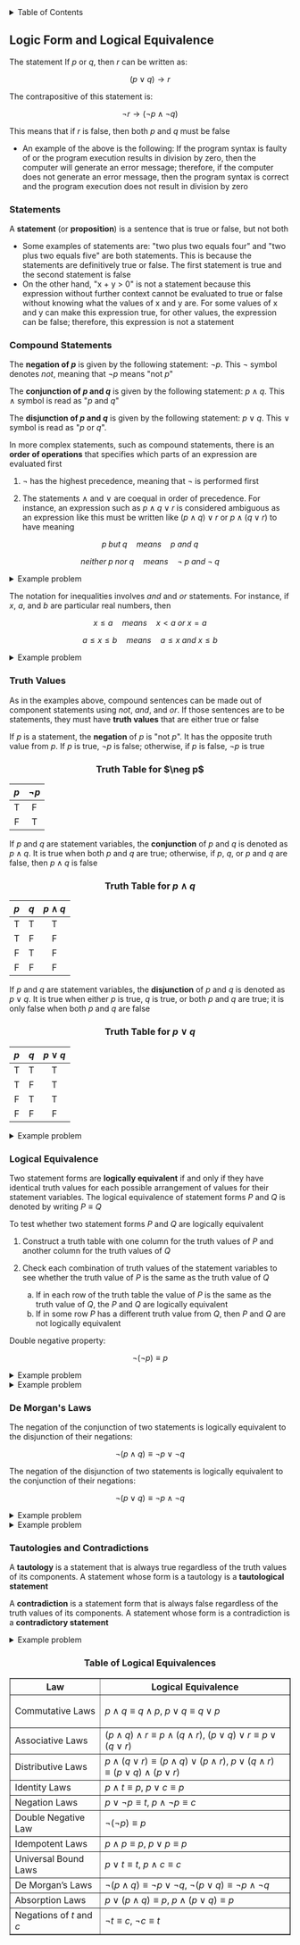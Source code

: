 <details>
<summary>Table of Contents</summary>
<ol>
  <li>
    <a href='#logic-form-and-logical-equivalence'>Logic Form and Logical Equivalence</a>
  </li>
</ol>
</details>

## Logic Form and Logical Equivalence

The statement If $p$ or $q$, then $r$ can be written as:

$$
(p \vee q) \rightarrow r
$$

The contrapositive of this statement is:

$$
\neg r \rightarrow (\neg p \land \neg q)
$$

This means that if $r$ is false, then both $p$ and $q$ must be false

<ul>
  <li>An example of the above is the following: If the program syntax is faulty of or the program execution results in division by zero, then the computer will generate an error message; therefore, if the computer does not generate an error message, then the program syntax is correct and the program execution does not result in division by zero</li>
</ul>  

### Statements
A <strong>statement</strong> (or <strong>proposition</strong>) is a sentence that is true or false, but not both

<ul>
  <li>Some examples of statements are: "two plus two equals four" and "two plus two equals five" are both statements. This is because the statements are definitively true or false. The first statement is true and the second statement is false</li>
  <li>On the other hand, "x + y > 0" is not a statement because this expression without further context cannot be evaluated to true or false without knowing what the values of x and y are. For some values of x and y can make this expression true, for other values, the expression can be false; therefore, this expression is not a statement</li>
</ul>  

### Compound Statements
The <strong>negation of 
$p$</strong> is given by the following statement: $\neg p$. This $\neg$ symbol denotes $not$, meaning that $\neg p$ means "not $p$"

The <strong>
conjunction of $p$ and $q$</strong> is given by the following statement: $p \land q$. This $\land$ symbol is read as "$p$ and $q$"

The <strong>disjunction of 
$p$ and $q$</strong> is given by the following statement: $p \vee q$. This $\vee$ symbol is read as "$p$ or $q$".

In more complex statements, such as compound statements, there is an <strong>order of operations</strong> that specifies which parts of an expression are evaluated first

<ol>
  <li>

$\neg$ has the highest precedence, meaning that $\neg$ is performed first</li>

  <li>
  
The statements $\land$ and $\vee$ are coequal in order of precedence. For instance, an expression such as $p \land q \vee r$ is considered ambiguous as an expression like this must be written like $(p \land q) \vee r$ or $p \land (q \vee r)$ to have meaning</li>
</ol>

$$
p \; but \; q \quad means \quad p \; and \; q
$$

$$
neither \; p \; nor \; q \quad means \quad \neg \; p \; and \;\neg \; q
$$

<details>
    <summary>Example problem</summary>
Write each of the following sentences symbolically, letting h = "It is hot" and s = "It is sunny".<br />
a) It is not hot but it is sunny<br />
b) It is neither hot nor sunny
<ul>  
  <details>
    <summary>Solution</summary>

a) $\neg h \land s$<br />
b) $\neg h \land \neg s$

</details>
</ul>  
</details>  

The notation for inequalities involves $and$ and $or$ statements. For instance, if $x$, $a$, and $b$ are particular real numbers, then

$$
x \leq a \quad means \quad x < a \; or \; x = a
$$

$$
a \leq x \leq b \quad means \quad a \leq x \; and \; x \leq b
$$

<details>
    <summary>Example problem</summary>

Suppose $x$ is a particular real number. Let $p$, $q$, and $r$ symbolize "0 < $x$", "$x$ < 3", and "$x$ = 3", respectively. Write the following inequalities symbolically:<br />
a) $x \leq $ 3<br />
b) 0 < $x$ < 3<br />
c)0 < $x \leq$ 3
<ul>  
  <details>
    <summary>Solution</summary>

a) $q \vee r$<br />
b) $p \land q$<br />
c) $p \land (q \vee r)$

</details>
</ul>  
</details>  

### Truth Values
As in the examples above, compound sentences can be made out of component statements using $not$, $and$, and $or$. If those sentences are to be statements, they must have <strong>truth values</strong> that are either true or false

If $p$ is a statement, the <strong>negation</strong> of $p$ is "not $p$". It has the opposite truth value from $p$. If $p$ is true, $\neg p$ is false; otherwise, if $p$ is false, $\neg p$ is true

<h3 align="center">Truth Table for $\neg p$</h3>

<div align="center">

| $p$  | $\neg p$ |
|:----:|:--------:|
|  T   |    F     |
|  F   |    T     |

</div>

If $p$ and $q$ are statement variables, the <strong>conjunction</strong> of $p$ and $q$ is denoted as $p \land q$. It is true when both $p$ and $q$ are true; otherwise, if $p$, $q$, or $p$ and $q$ are false, then $p \land q$ is false

<h3 align="center">

Truth Table for $p \land q$</h3>
<div align="center">

| $p$  | $q$  | $p \land q$ |
|:----:|:----:|:-----------:|
|  T   |  T   |      T      |
|  T   |  F   |      F      |
|  F   |  T   |      F      |
|  F   |  F   |      F      |
</div>

If $p$ and $q$ are statement variables, the <strong>disjunction</strong> of $p$ and $q$ is denoted as $p \vee q$. It is true when either $p$ is true, $q$ is true, or both $p$ and $q$ are true; it is only false when both $p$ and $q$ are false

<h3 align="center">

Truth Table for $p \lor q$</h3>
<div align="center">

| $p$  | $q$  | $p \lor q$ |
|:----:|:----:|:----------:|
|  T   |  T   |      T     |
|  T   |  F   |      T     |
|  F   |  T   |      T     |
|  F   |  F   |      F     |
</div>

<details>
    <summary>Example problem</summary>

Construct a truth table for the statement form $(p \land q) \vee \neg r$
<ul>  
  <details>
    <summary>Solution</summary>

<h3 align="center">

Truth Table for $(p \land q) \vee \neg r$</h3>
<div align="center">

| $p$  | $q$  | $r$  | $p \land q$ | $\neg r$ | $(p \land q) \vee \neg r$ |
|:----:|:----:|:----:|:-----------:|:--------:|:-------------------------:|
|  T   |  T   |  T   |      T      |     F    |             T             |
|  T   |  T   |  F   |      T      |     T    |             T             |
|  T   |  F   |  T   |      F      |     F    |             F             |
|  T   |  F   |  F   |      F      |     T    |             T             |
|  F   |  T   |  T   |      F      |     F    |             F             |
|  F   |  T   |  F   |      F      |     T    |             T             |
|  F   |  F   |  T   |      F      |     F    |             F             |
|  F   |  F   |  F   |      F      |     T    |             T             |
</details>
</ul>  
</details>  

### Logical Equivalence
Two statement forms are <strong>logically equivalent</strong> if and only if they have identical truth values for each possible arrangement of values for their statement variables. The logical equivalence of statement forms $P$ and $Q$ is denoted by writing $P \equiv Q$

To test whether two statement forms $P$ and $Q$ are logically equivalent
<ol>
  <li>

Construct a truth table with one column for the truth values of $P$ and another column for the truth values of $Q$</li>
  <li>

Check each combination of truth values of the statement variables to see whether the truth value of $P$ is the same as the truth value of $Q$
    <ol type="a">
      <li>If in each row of the truth table the value of $P$ is the same as the truth value of $Q$, the $P$ and $Q$ are logically equivalent</li>
      <li>If in some row $P$ has a different truth value from $Q$, then $P$ and $Q$ are not logically equivalent</li>
    </ol>
  </li>
</ol>      

Double negative property:

$$
\neg(\neg p) \equiv p
$$

<details>
    <summary>Example problem</summary>

Construct a truth table to show that the negation of the negation of a statement is logically equivalent to the statement 
<ul>  
  <details>
    <summary>Solution</summary>

<h3 align="center">

Truth Table for $\neg(\neg p)$</h3>
<div align="center">

| $p$ | $\neg p$  | $\neg(\neg p)$ |
|:---:|:----:|:----:|
|  T  |  F   |  T   |
|  F  |  T   |  F   |
</details>
</ul>  
</details>  

<details>
    <summary>Example problem</summary>

Show that the statement forms $\neg(p \land q)$ and $\neg p \land \neg q$ are not logically equivalent
<ul>  
  <details>
    <summary>Solution</summary>

<h3 align="center">

Truth Tables for $\neg(p \land q)$ and $\neg p \land \neg q$</h3>
<div align="center">

| $p$ | $q$ | $\neg p$ | $\neg q$ | $p \land q$ | $\neg(p \land q)$ | $\neg p \land \neg q$ |
|:---:|:---:|:----:|:------------:|:-----------:|:-----------------:|:---------------------:|
|  T  |  T  |  F   |       F      |      T      |         F         |           F           |
|  T  |  F  |  F   |       T      |      F      |         T         |           F           |
|  F  |  T  |  T   |       F      |      F      |         T         |           F           |
|  F  |  F  |  T   |       T      |      F      |         T         |           T           |
</details>
</ul>  
</details>  

### De Morgan's Laws
The negation of the conjunction of two statements is logically equivalent to the disjunction of their negations:

$$
\neg(p \land q) \equiv \neg p \vee \neg q
$$

The negation of the disjunction of two statements is logically equivalent to the conjunction of their negations:

$$
\neg(p \vee q) \equiv \neg p \land \neg q
$$

<details>
    <summary>Example problem</summary>

Write negations for each of the following statements:<br />
<ol type="a">
  <li>John is 6 feet tall and he weights at least 200 pounds.</li>
  <li>The bus was late or Tom's watch was slow.</li>
</ol>  
<ul>  
  <details>
    <summary>Solution</summary>

<ol type="a">
  <li>John is not 6 feet tall or he does not weigh at least 200 pounds.</li>
  <li>The bus was not late and Tom's watch was not slow.</li>
</ol>  
</details>
</ul>  
</details>  

<details>
    <summary>Example problem</summary>

Use De Morgan's law to write the negation of -1 $<$ x $\leq$ 4
<ul>  
  <details>
    <summary>Solution</summary>

-1 $< x$ and $x \leq$ 4

$\neg$(-1 $< x$)$\quad$=$\quad$-1 $\geq x$

$\neg$($x \leq$ 4)$\quad$=$\quad x >$ 4

$\neg$(-1 $< x \leq$ 4)$\quad$=$\quad$-1 $\geq x \vee x >$ 4

</details>
</ul>  
</details>

### Tautologies and Contradictions

A <strong>tautology</strong> is a statement that is always true regardless of the truth values of its components. A statement whose form is a tautology is a <strong>tautological statement</strong>

A <strong>contradiction</strong> is a statement form that is always false regardless of the truth values of its components. A statement whose form is a contradiction is a <strong>contradictory statement</strong>

<details>
    <summary>Example problem</summary>

Show that the statement form $p \vee \neg p$ is a tautology and that the statement form $p \land \neg p$ is a contradiction
<ul>  
  <details>
    <summary>Solution</summary>

<h3 align="center">

Truth Tables for $p \vee \neg p$ and $p \land \neg p$</h3>
<div align="center">

| $p$ | $\neg p$  | $p \vee \neg p$ | $p \land \neg p$ |
|:---:|:----:|:----:|:----:|
|  T  |  F   |  T   |  F   |
|  F  |  T   |  T   |  F   |

</div>
</details>
</ul>  
</details>

<body>
    <h3 align="center">Table of Logical Equivalences</h3>
    <div align="center">
        <table border="1" cellpadding="10" cellspacing="0">
            <thead>
                <tr>
                    <th>Law</th>
                    <th>Logical Equivalence</th>
                </tr>
            </thead>
            <tbody>
                <tr>
                    <td>Commutative Laws</td>
                    <td>
                    
$p \land q \equiv q \land p$, $p \lor q \equiv q \lor p$</td>
                </tr>
                <tr>
                    <td>Associative Laws</td>
                    <td>$(p \land q) \land r \equiv p \land (q \land r)$, $(p \lor q) \lor r \equiv p \lor (q \lor r)$</td>
                </tr>
                <tr>
                    <td>Distributive Laws</td>
                    <td>$p \land (q \lor r) \equiv (p \land q) \lor (p \land r)$, $p \lor (q \land r) \equiv (p \lor q) \land (p \lor r)$</td>
                </tr>
                <tr>
                    <td>Identity Laws</td>
                    <td>$p \land t \equiv p$, $p \lor c \equiv p$</td>
                </tr>
                <tr>
                    <td>Negation Laws</td>
                    <td>$p \lor \neg p \equiv t$, $p \land \neg p \equiv c$</td>
                </tr>
                <tr>
                    <td>Double Negative Law</td>
                    <td>$\neg (\neg p) \equiv p$</td>
                </tr>
                <tr>
                    <td>Idempotent Laws</td>
                    <td>$p \land p \equiv p$, $p \lor p \equiv p$</td>
                </tr>
                <tr>
                    <td>Universal Bound Laws</td>
                    <td>$p \lor t \equiv t$, $p \land c \equiv c$</td>
                </tr>
                <tr>
                    <td>De Morgan’s Laws</td>
                    <td>$\neg (p \land q) \equiv \neg p \lor \neg q$, $\neg (p \lor q) \equiv \neg p \land \neg q$</td>
                </tr>
                <tr>
                    <td>Absorption Laws</td>
                    <td>$p \lor (p \land q) \equiv p$, $p \land (p \lor q) \equiv p$</td>
                </tr>
                <tr>
                    <td>Negations of $t$ and $c$</td>
                    <td>$\neg t \equiv c$, $\neg c \equiv t$</td>
                </tr>
            </tbody>
        </table>
    </div>
</body>

